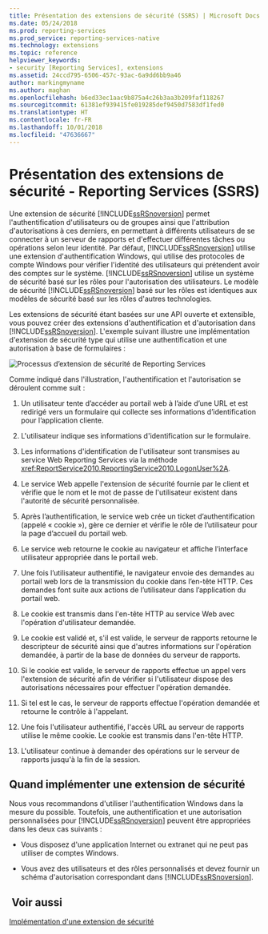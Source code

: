 ```yaml
---
title: Présentation des extensions de sécurité (SSRS) | Microsoft Docs
ms.date: 05/24/2018
ms.prod: reporting-services
ms.prod_service: reporting-services-native
ms.technology: extensions
ms.topic: reference
helpviewer_keywords:
- security [Reporting Services], extensions
ms.assetid: 24ccd795-6506-457c-93ac-6a9dd6bb9a46
author: markingmyname
ms.author: maghan
ms.openlocfilehash: b6ed33ec1aac9b875a4c26b3aa3b209faf118267
ms.sourcegitcommit: 61381ef939415fe019285def9450d7583df1fed0
ms.translationtype: HT
ms.contentlocale: fr-FR
ms.lasthandoff: 10/01/2018
ms.locfileid: "47636667"
---
```

# <a name="security-extensions-overview---reporting-services-ssrs"></a>Présentation des extensions de sécurité - Reporting Services (SSRS)
  Une extension de sécurité [!INCLUDE[ssRSnoversion](../../../includes/ssrsnoversion-md.md)] permet l'authentification d'utilisateurs ou de groupes ainsi que l'attribution d'autorisations à ces derniers, en permettant à différents utilisateurs de se connecter à un serveur de rapports et d'effectuer différentes tâches ou opérations selon leur identité. Par défaut, [!INCLUDE[ssRSnoversion](../../../includes/ssrsnoversion-md.md)] utilise une extension d'authentification Windows, qui utilise des protocoles de compte Windows pour vérifier l'identité des utilisateurs qui prétendent avoir des comptes sur le système. [!INCLUDE[ssRSnoversion](../../../includes/ssrsnoversion-md.md)] utilise un système de sécurité basé sur les rôles pour l'autorisation des utilisateurs. Le modèle de sécurité [!INCLUDE[ssRSnoversion](../../../includes/ssrsnoversion-md.md)] basé sur les rôles est identiques aux modèles de sécurité basé sur les rôles d'autres technologies.  
  
 Les extensions de sécurité étant basées sur une API ouverte et extensible, vous pouvez créer des extensions d'authentification et d'autorisation dans [!INCLUDE[ssRSnoversion](../../../includes/ssrsnoversion-md.md)]. L'exemple suivant illustre une implémentation d'extension de sécurité type qui utilise une authentification et une autorisation à base de formulaires :  
  
 ![Processus d’extension de sécurité de Reporting Services](../../../reporting-services/extensions/security-extension/media/rosettasecurityextensionflow.gif "Processus d’extension de sécurité de Reporting Services")  
  
 Comme indiqué dans l'illustration, l'authentification et l'autorisation se déroulent comme suit :  
  
1.  Un utilisateur tente d’accéder au portail web à l’aide d’une URL et est redirigé vers un formulaire qui collecte ses informations d’identification pour l’application cliente.  
  
2.  L'utilisateur indique ses informations d'identification sur le formulaire.  
  
3.  Les informations d'identification de l'utilisateur sont transmises au service Web Reporting Services via la méthode <xref:ReportService2010.ReportingService2010.LogonUser%2A>.  
  
4.  Le service Web appelle l'extension de sécurité fournie par le client et vérifie que le nom et le mot de passe de l'utilisateur existent dans l'autorité de sécurité personnalisée.  
  
5.  Après l’authentification, le service web crée un ticket d’authentification (appelé « cookie »), gère ce dernier et vérifie le rôle de l’utilisateur pour la page d’accueil du portail web.  
  
6.  Le service web retourne le cookie au navigateur et affiche l’interface utilisateur appropriée dans le portail web.  
  
7.  Une fois l’utilisateur authentifié, le navigateur envoie des demandes au portail web lors de la transmission du cookie dans l’en-tête HTTP. Ces demandes font suite aux actions de l’utilisateur dans l’application du portail web.  
  
8.  Le cookie est transmis dans l'en-tête HTTP au service Web avec l'opération d'utilisateur demandée.  
  
9. Le cookie est validé et, s'il est valide, le serveur de rapports retourne le descripteur de sécurité ainsi que d'autres informations sur l'opération demandée, à partir de la base de données du serveur de rapports.  
  
10. Si le cookie est valide, le serveur de rapports effectue un appel vers l'extension de sécurité afin de vérifier si l'utilisateur dispose des autorisations nécessaires pour effectuer l'opération demandée.  
  
11. Si tel est le cas, le serveur de rapports effectue l'opération demandée et retourne le contrôle à l'appelant.  
  
12. Une fois l'utilisateur authentifié, l'accès URL au serveur de rapports utilise le même cookie. Le cookie est transmis dans l'en-tête HTTP.  
  
13. L'utilisateur continue à demander des opérations sur le serveur de rapports jusqu'à la fin de la session.  
  
## <a name="when-to-implement-a-security-extension"></a>Quand implémenter une extension de sécurité  
 Nous vous recommandons d'utiliser l'authentification Windows dans la mesure du possible. Toutefois, une authentification et une autorisation personnalisées pour [!INCLUDE[ssRSnoversion](../../../includes/ssrsnoversion-md.md)] peuvent être appropriées dans les deux cas suivants :  
  
-   Vous disposez d'une application Internet ou extranet qui ne peut pas utiliser de comptes Windows.  
  
-   Vous avez des utilisateurs et des rôles personnalisés et devez fournir un schéma d'autorisation correspondant dans [!INCLUDE[ssRSnoversion](../../../includes/ssrsnoversion-md.md)].  
  
## <a name="see-also"></a> Voir aussi  
 [Implémentation d'une extension de sécurité](../../../reporting-services/extensions/security-extension/implementing-a-security-extension.md)   
  
  
